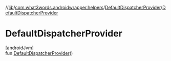 //[lib](../../../index.md)/[com.what3words.androidwrapper.helpers](../index.md)/[DefaultDispatcherProvider](index.md)/[DefaultDispatcherProvider](-default-dispatcher-provider.md)

# DefaultDispatcherProvider

[androidJvm]\
fun [DefaultDispatcherProvider](-default-dispatcher-provider.md)()
